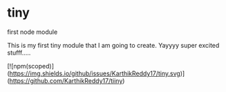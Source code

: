 # tiny
first node module

This is my first tiny module that I am going to create. Yayyyy super excited stufff.....

[![npm(scoped)]
(https://img.shields.io/github/issues/KarthikReddy17/tiny.svg)]
(https://github.com/KarthikReddy17/tiiny)
